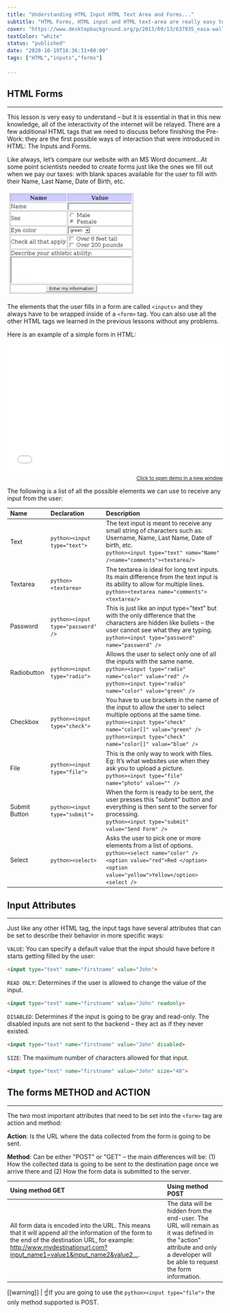 ```yaml
---
title: "Understanding HTML Input HTML Text Area and Forms..."
subtitle: "HTML Forms, HTML input and HTML text-area are really easy to understand, and they are the ONLY way to make interactive websites without AJAX. These very basic concepts represent 90% of everything you will ever need to know about forms ."
cover: "https://www.desktopbackground.org/p/2013/09/13/637935_nasa-wallpapers_1600x1200_h.jpg"
textColor: "white"
status: "published"
date: "2020-10-19T16:36:31+00:00"
tags: ["HTML","inputs","forms"]

---
```


## HTML Forms
***

This lesson is very easy to understand – but it is essential in that in this new knowledge, all of the interactivity of the internet will be relayed.  There are a few additional HTML tags that we need to discuss before finishing the Pre-Work: they are the first possible ways of interaction that were introduced in HTML: The Inputs and Forms.

Like always, let’s compare our website with an MS Word document…At some point scientists needed to create forms just like the ones we fill out when we pay our taxes: with blank spaces available for the user to fill with their Name, Last Name, Date of Birth, etc.

![html textarea html input](../../assets/images/12ff6e40-706f-47ff-9ada-53dada968eaf.png)

The elements that the user fills in a form are called `<inputs>` and they always have to be wrapped inside of a `<form>` tag.  You can also use all the other HTML tags we learned in the previous lessons without any problems.

Here is an example of a simple form in HTML:

<iframe width="100%" height="300" src="//jsfiddle.net/BreatheCode/L62c4yud/1/embedded/html,result/" allowfullscreen="allowfullscreen" allowpaymentrequest frameborder="0"></iframe>

<div align="right"><small><a href="//jsfiddle.net/BreatheCode/L62c4yud/1/embedded/html,result/">Click to open demo in a new window</a></small></div>

The following is a list of all the possible elements we can use to receive any input from the user:

|**Name**   |**Declaration**   |**Description**   |
|:----------|:-----------------|:-----------------|
|Text       |`python><input type="text">`   |The text input is meant to receive any small string of characters such as: Username, Name, Last Name, Date of birth, etc.<br>`python><input type="text" name="Name" />name="comments"><textarea/>`   |
|Textarea   |`python><textarea>`   |The textarea is ideal for long text inputs.  Its main difference from the text input is its ability to allow for multiple lines.<br>`python><textarea name="comments"><textarea/>`   |
|Password   |`python><input type="password" />`   |This is just like an input type="text" but with the only difference that the characters are hidden like bullets – the user cannot see what  they are typing.<br>`python><input type="password" name="password" />`   |
|Radiobutton   |`python><input type="radio">`   |Allows the user to select only one of all the inputs with the same name.<br>`python><input type="radio" name="color" value="red" />` <br> `python><input type="radio" name="color" value="green" />`   |
|Checkbox   |`python><input type="check">`   |You have to use brackets in the name of the input to allow the user to select multiple options at the same time.<br>`python><input type="check" name="color[]" value="green" />`<br> `python><input type="check" name="color[]" value="blue" />`   |
|File   |`python><input type="file">`   |This is the only way to work with files.  Eg: It’s what websites use when they ask you to upload a picture.<br>`python><input type="file" name="photo" value="" />`   |
|Submit Button   |`python><input type="submit">`   |When the form is ready to be sent, the user presses this "submit" button and everything is then sent to the server for processing.<br>`python><input type="submit" value="Send Form" />`   |
|Select   |`python><select>`   |Asks the user to pick one or more elements from a list of options.<br>`python><select name="color" /> <option value="red">Red </option> <option value="yellow">Yellow</option> <select />`   |

## Input Attributes
***

Just like any other HTML tag, the input tags have several attributes that can be set to describe their behavior in more specific ways:

`VALUE`:  You can specify a default value that the input should have before it starts getting filled by the user:

```html
<input type="text" name="firstname" value="John">
```
`READ ONLY`:  Determines if the user is allowed to change the value of the input.

```html
<input type="text" name="firstname" value="John" readonly>
```

`DISABLED`:  Determines if the input is going to be gray and read-only.  The disabled inputs are not sent to the backend – they act as if they never existed.

```html
<input type="text" name="firstname" value="John" disabled>
```

`SIZE`:  The maximum number of characters allowed for that input.

```html
<input type="text" name="firstname" value="John" size="40">
```

## The forms METHOD and ACTION
***


The two most important attributes that need to be set into the `<form>` tag are action and method:

**Action**: Is the URL where the data collected from the form is going to be sent.

**Method**: Can be either "POST" or "GET" – the main differences will be: (1) How the collected data is going to be sent to the destination page once we arrive there and (2) How the form data is submitted to the server.

|**Using method GET**   |**Using method POST**   |
|:----------------------|:-----------------------|
|All form data is encoded into the URL.  This means that it will append all the information of the form to the end of the destination URL, for example: http://www.mydestinationurl.com?input_name1=value1&input_name2&value2….   |The data will be hidden from the end-user.  The URL will remain as it was defined in the "action" attribute and only a developer will be able to request the form information.   |

[[warning]]
| :point_up:If you are going to use the `python><input type="file">` the only method supported is POST.



  		


